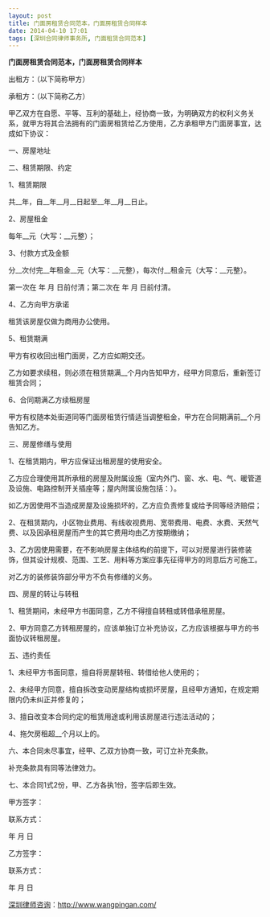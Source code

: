 ```yaml
---
layout: post
title: 门面房租赁合同范本，门面房租赁合同样本
date: 2014-04-10 17:01
tags: [深圳合同律师事务所, 门面租赁合同范本]
---
```

<strong>门面房租赁合同范本，门面房租赁合同样本</strong>

出租方：（以下简称甲方）

承租方：（以下简称乙方）

甲乙双方在自愿、平等、互利的基础上，经协商一致，为明确双方的权利义务关系，就甲方将其合法拥有的门面房租赁给乙方使用，乙方承租甲方门面房事宜，达成如下协议：

一、房屋地址

二、租赁期限、约定

1、租赁期限

共__年，自__年__月__日起至__年__月__日止。

2、房屋租金

每年__元（大写：__元整）；

3、付款方式及金额

分__次付完__年租金__元（大写：__元整），每次付__租金元（大写：__元整）。

第一次在 年 月 日前付清；第二次在 年 月 日前付清。

4、乙方向甲方承诺

租赁该房屋仅做为商用办公使用。

5、租赁期满

甲方有权收回出租门面房，乙方应如期交还。

乙方如要求续租，则必须在租赁期满__个月内告知甲方，经甲方同意后，重新签订租赁合同；

6、合同期满乙方续租房屋

甲方有权随本处街道同等门面房租赁行情适当调整租金，甲方在合同期满前__个月告知乙方。

三、房屋修缮与使用

1、在租赁期内，甲方应保证出租房屋的使用安全。

乙方应合理使用其所承租的房屋及附属设施（室内外门、窗、水、电、气、暖管道及设施、电路控制开关插座等；屋内附属设施包括：）。

如乙方因使用不当造成房屋及设施损坏的，乙方应负责修复或给予同等经济赔偿；

2、在租赁期内，小区物业费用、有线收视费用、宽带费用、电费、水费、天然气费、以及因承租房屋而产生的其它费用均由乙方按期缴纳；

3、乙方因使用需要，在不影响房屋主体结构的前提下，可以对房屋进行装修装饰，但其设计规模、范围、工艺、用料等方案应事先征得甲方的同意后方可施工。

对乙方的装修装饰部分甲方不负有修缮的义务。

四、房屋的转让与转租

1、租赁期间，未经甲方书面同意，乙方不得擅自转租或转借承租房屋。

2、甲方同意乙方转租房屋的，应该单独订立补充协议，乙方应该根据与甲方的书面协议转租房屋。

五、违约责任

1、未经甲方书面同意，擅自将房屋转租、转借给他人使用的；

2、未经甲方同意，擅自拆改变动房屋结构或损坏房屋，且经甲方通知，在规定期限内仍未纠正并修复的；

3、擅自改变本合同约定的租赁用途或利用该房屋进行违法活动的；

4、拖欠房租超__个月以上的。

六、本合同未尽事宜，经甲、乙双方协商一致，可订立补充条款。

补充条款具有同等法律效力。

七、本合同1式2份，甲、乙方各执1份，签字后即生效。

甲方签字：

联系方式：

年 月 日

乙方签字：

联系方式：

年 月 日

<a href="http://www.wangpingan.com/">深圳律师咨询</a>：<a href="http://www.wangpingan.com/">http://www.wangpingan.com/</a>

